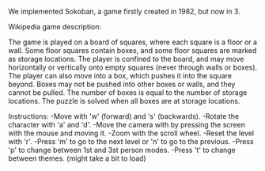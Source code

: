 We implemented Sokoban, a game firstly created in 1982, but now in 3.

Wikipedia game description:

The game is played on a board of squares, where each square is a floor or a wall. Some floor squares contain boxes, and some floor squares are marked as storage locations.
The player is confined to the board, and may move horizontally or vertically onto empty squares (never through walls or boxes). The player can also move into a box, which pushes it into the square beyond. Boxes may not be pushed into other boxes or walls, and they cannot be pulled. The number of boxes is equal to the number of storage locations. The puzzle is solved when all boxes are at storage locations.

Instructions:
-Move with 'w' (forward) and 's' (backwards).
-Rotate the character with 'a' and 'd'.
-Move the camera with by pressing the screen with the mouse and moving it.
-Zoom with the scroll wheel.
-Reset the level with 'r'.
-Press 'm' to go to the next level or 'n' to go to the previous.
-Press 'p' to change between 1st and 3st person modes.
-Press 't' to change between themes. (might take a bit to load)
